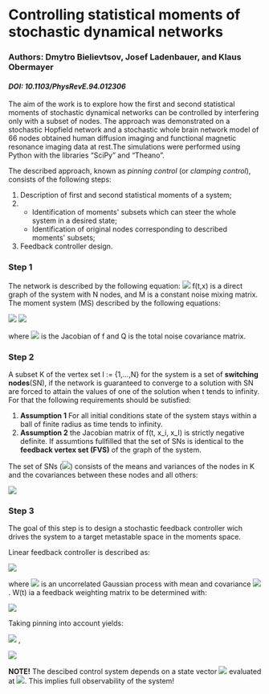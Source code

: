 # Controlling statistical moments of stochastic dynamical networks
### Authors: Dmytro Bielievtsov, Josef Ladenbauer, and Klaus Obermayer
#### _DOI: 10.1103/PhysRevE.94.012306_


The aim of the work is to explore how the first and second statistical moments of stochastic dynamical networks can be controlled by interfering only with a subset of nodes. The approach was demonstrated on a stochastic Hopfield network and a stochastic whole brain network model of 66 nodes obtained human diffusion imaging and functional magnetic resonance imaging data at rest.The simulations were performed using Python with the libraries “SciPy” and “Theano”. 


The described approach, known as _pinning control_ (or _clamping control_), consists of the following steps:
1. Description of first and second statistical moments of a system;
2.
   * Identification of moments' subsets which can steer the whole system in a desired state;
   * Identification of original nodes corresponding to described moments' subsets;
3. Feedback controller design. 


### Step 1
The network is described by the following equation: 
<img src="https://render.githubusercontent.com/render/math?math=\dot{x}=f(t,x) %2B M\eta(t) ">
f(t,x) is a direct graph of the system with N nodes, and M is a constant noise mixing matrix. The moment system (MS) described by the following equations:

<img src="https://render.githubusercontent.com/render/math?math=\dot{\mu}=f(t,\mu) %2B\frac{1}{2}\nabla\nabla f(t,\mu)C  ">

<img src="https://render.githubusercontent.com/render/math?math=\dot{C}=\nabla f(t,\mu)C %2B C \nabla f(t,\mu) %2B Q ">

where  <img src="https://render.githubusercontent.com/render/math?math=\nabla f(t,\mu)"> is the Jacobian of f and Q is the total noise covariance matrix. 


### Step 2
 A subset K of the vertex set I := {1,...,N} for the system is a set of __switching nodes__(SN), if the network is guaranteed to converge to a solution with SN are forced to attain the values of one of the solution when t tends to infinity. For that the following requirements should be sutisfied:
1. __Assumption 1__  For all initial conditions state of the system stays within a ball of finite radius as time tends to infinity.
2. __Assumption 2__ the Jacobian matrix of f(t, x_i, x_I) is strictly negative definite.
If assumtions fullfilled that the set of SNs is identical to the __feedback vertex set (FVS)__ of the graph of the system. 

The set of SNs (<img src="https://render.githubusercontent.com/render/math?math=K^*">) consists of the means and variances of the nodes in K and  the covariances between these nodes and all others:

<img src="https://render.githubusercontent.com/render/math?math=K^*=\{\mu_i, C_{i,j}, C_{j,i}: j\in K, i\in I\}">


### Step 3

The goal of this step is to  design a stochastic feedback controller wich drives the system to a target metastable space in the moments space. 

 Linear feedback controller is described as:

<img src="https://render.githubusercontent.com/render/math?math=u_K (t, x_J (t) ):=\[\mu_g (t)+ C^{\frac{1}{2}}_g (t)\nu_g (t)\] %2B W(t)^T x_J (t)">

where
<img src="https://render.githubusercontent.com/render/math?math=[\mu_g (t)+ C^{\frac{1}{2}}_g (t)\nu_g (t)\] )">  is an
uncorrelated Gaussian process with mean and covariance <img src="https://render.githubusercontent.com/render/math?math=\mu_g (t), C_g (t)"> . W(t) ia a feedback weighting matrix to be determined with:

<img src="https://render.githubusercontent.com/render/math?math=W(t)=C^{-1}_{JJ}C^*_{JK}(t) )"> 

Taking pinning into account yields:

<img src="https://render.githubusercontent.com/render/math?math=\dot{\mu_J}=f_J %2B \frac{1}{2}\nabla\nabla f_JC"> ,




<img src="https://render.githubusercontent.com/render/math?math=\dot{C_JJ}=\nabla_J f_JC_JJ %2B C_JJ\nabla_J f^T_J  %2B Q_JJ %2B \nabla_K f_JC_KJ %2B C_KJ \nabla_K F^T_J)"> 


__NOTE!__ The descibed control system depends on a state vector <img src="https://render.githubusercontent.com/render/math?math=x_J(t)"> evaluated at  <img src="https://render.githubusercontent.com/render/math?math=x-\mu">. This implies full observability of the system!  




